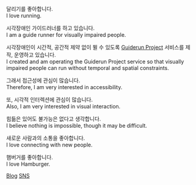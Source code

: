 달리기를 좋아합니다. 
<br />
I love running.

시각장애인 가이드러너를 하고 있습니다.
<br />
I am a guide runner for visually impaired people.

시각장애인이 시간적, 공간적 제약 없이 뛸 수 있도록 [Guiderun Project](https://guiderun.org/) 서비스를 제작, 운영하고 있습니다. 
<br />
I created and am operating the Guiderun Project service so that visually impaired people can run without temporal and spatial constraints.

그래서 접근성에 관심이 많습니다. 
<br />
Therefore, I am very interested in accessibility.

또, 시각적 인터렉션에 관심이 많습니다. 
<br />
Also, I am very interested in visual interaction.

힘듦은 있어도 불가능은 없다고 생각합니다.
<br />
I believe nothing is impossible, though it may be difficult.

새로운 사람과의 소통을 좋아합니다.
<br />
I love connecting with new people.

햄버거를 좋아합니다.
<br />
I love Hamburger.

[Blog](https://amadaclub.tistory.com/) [SNS](https://instagram.com/pride_sd)
